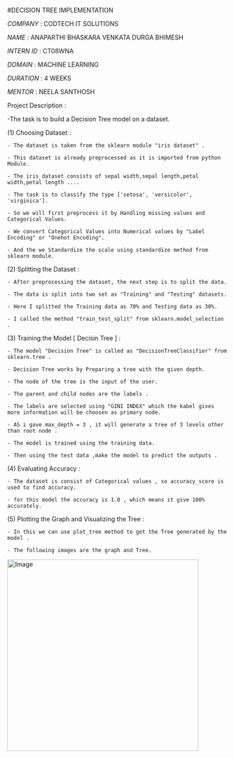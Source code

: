 #DECISION TREE IMPLEMENTATION

*COMPANY* : CODTECH IT SOLUTIONS

*NAME* : ANAPARTHI BHASKARA VENKATA DURGA BHIMESH

*INTERN ID* : CT08WNA

*DOMAIN* : MACHINE LEARNING

*DURATION* : 4 WEEKS

*MENTOR* : NEELA SANTHOSH


Project Description : 

-The task is to build a Decision Tree model on a dataset.

  (1) Choosing Dataset : 

    - The dataset is taken from the sklearn module "iris dataset" .
    
    - This dataset is already preprocessed as it is imported from python Module.
    
    - The iris dataset consists of sepal width,sepal length,petal width,petal length ....
    
    - The task is to classify the type ['setosa', 'versicolor', 'virginica'].

    - So we will first preprocess it by Handling missing values and Categorical Values.

    - We convert Categorical Values into Numerical values by "Label Encoding" or "Onehot Encoding".

    - And the we Standardize the scale using standardize method from sklearn module.

  (2) Splitting the Dataset :

    - After preprocessing the dataset, the next step is to split the data.

    - The data is split into two set as "Training" and "Testing" datasets.

    - Here I splitted the Training data as 70% and Testing data as 30%.

    - I called the method "train_test_split" from sklearn.model_selection .

  (3) Training the Model [ Decisin Tree ] :

    - The model "Decision Tree" is called as "DecisionTreeClassifier" from sklearn.tree .

    - Decision Tree works by Preparing a tree with the given depth.

    - The node of the tree is the input of the user.

    - The parent and child nodes are the labels .

    - The labels are selected using "GINI INDEX" which the kabel gives more information will be choosen as primary node.

    - AS i gave max_depth = 3 , it will generate a tree of 3 levels other than root node .

    - The model is trained using the training data.

    - Then using the test data ,make the model to predict the outputs .

  (4) Evaluating Accuracy : 

    - The dataset is consist of Categorical values , so accuracy_score is used to find accuracy.

    - for this model the accuracy is 1.0 , which means it give 100% accurately.

  (5) Plotting the Graph and Visualizing the Tree :

    - In this we can use plot_tree method to get the Tree generated by the model .

    - The following images are the graph and Tree.


<img width="436" alt="Image" src="https://github.com/user-attachments/assets/839d350b-4c0a-4f31-8540-4731790c7c7d" />
  








    
    


































    
    
